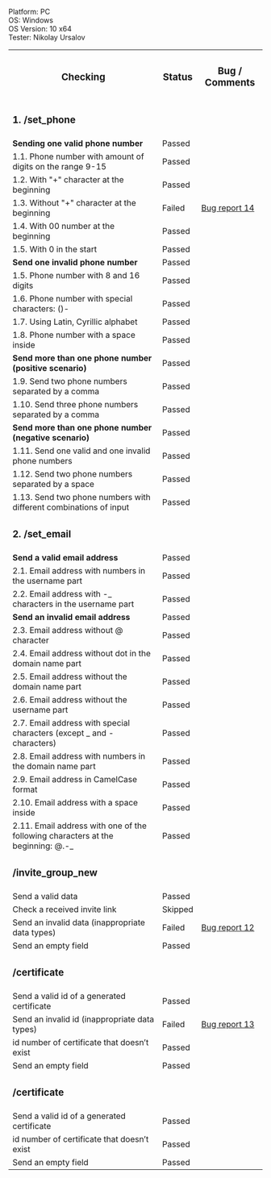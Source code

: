 



  Platform: PC<br>
  OS: Windows<br> 
  OS Version: 10 x64<br>
  Tester: Nikolay Ursalov<br>



<table>

<tr>
  <th colspan="2"><h3>Checking</h3></th>
  <th><h3>Status</h3></th>
  <th><h3>Bug / Comments</h3></th>
</tr>

<tr>
  <td colspan="2"><h3>1. /set_phone</h3></td>
  <td></td>
  <td></td>
</tr>
<tr>
  <td colspan="2"><b>Sending one valid phone number</b></td>
  <td>Passed</td>
  <td></td>
</tr>
<tr>
  <td colspan="2">1.1. Phone number with amount of digits on the range 9-15</td>
  <td>Passed</td>
  <td></td>
</tr>
<tr>
  <td colspan="2">1.2. With "+" character at the beginning</td>
  <td>Passed</td>
  <td></td>
</tr>
<tr>
  <td colspan="2">1.3. Without "+" character at the beginning</td>
  <td>Failed</td>
  <td><a href="https://docs.google.com/spreadsheets/d/1-PsMUQ-eoBH3yQ_-2lPkC6U99ULIt5nGg-VgJOunlzc/edit#gid=0">Bug report 14</a></td>
</tr>
<tr>
  <td colspan="2">1.4. With 00 number at the beginning</td>
  <td>Passed</td>
  <td></td>
</tr>
<tr>
  <td colspan="2">1.5. With 0 in the start</td>
  <td>Passed</td>
  <td></td>
</tr>
<tr>
  <td colspan="2"><b>Send one invalid phone number</b></td>
  <td>Passed</td>
  <td></td>
</tr>
<tr>
  <td colspan="2">1.5. Phone number with 8 and 16 digits</td>
  <td>Passed</td>
  <td></td>
</tr>
<tr>
  <td colspan="2">1.6. Phone number with special characters: ()-</td>
  <td>Passed</td>
  <td></td>
</tr>
<tr>
  <td colspan="2">1.7. Using Latin, Cyrillic alphabet</td>
  <td>Passed</td>
  <td></td>
</tr>
<tr>
  <td colspan="2">1.8. Phone number with a space inside</td>
  <td>Passed</td>
  <td></td>
</tr>

<tr>
  <td colspan="2"><b>Send more than one phone number (positive scenario)</b></td>
  <td>Passed</td>
  <td></td>
</tr>
<tr>
  <td colspan="2">1.9. Send two phone numbers separated by a comma</td>
  <td>Passed</td>
  <td></td>
</tr>
<tr>
  <td colspan="2">1.10. Send three phone numbers separated by a comma</td>
  <td>Passed</td>
  <td></td>
</tr>
<tr>
  <td colspan="2"><b>Send more than one phone number (negative scenario)</b></td>
  <td>Passed</td>
  <td></td>
</tr>
<tr>
  <td colspan="2">1.11. Send one valid and one invalid phone numbers</td>
  <td>Passed</td>
  <td></td>
</tr>
<tr>
  <td colspan="2">1.12. Send two phone numbers separated by a space</td>
  <td>Passed</td>
  <td></td>
</tr>
<tr>
  <td colspan="2">1.13. Send two phone numbers with different combinations of input</td>
  <td>Passed</td>
  <td></td>
</tr>






<tr>
  <td colspan="2"><h3>2. /set_email</td>
  <td></td>
  <td></td>
</tr>
<tr>
  <td colspan="2"><b>Send a valid email address</b></td>
  <td>Passed</td>
  <td></td>
</tr>
<tr>
  <td colspan="2">2.1. Email address with numbers in the username part</td>
  <td>Passed</td>
  <td></td>
</tr>
<tr>
  <td colspan="2">2.2. Email address with -_ characters in the username part</td>
  <td>Passed</td>
  <td></td>
</tr>
<tr>
  <td colspan="2"><b>Send an invalid email address</b></td>
  <td>Passed</td>
  <td></td>
</tr>
<tr>
  <td colspan="2">2.3. Email address without @ character</td>
  <td>Passed</td>
  <td></td>
</tr>
<tr>
  <td colspan="2">2.4. Email address without dot in the domain name part</td>
  <td>Passed</td>
  <td></td>
</tr>
<tr>
  <td colspan="2">2.5. Email address without the domain name part</td>
  <td>Passed</td>
  <td></td>
</tr>
<tr>
  <td colspan="2">2.6. Email address without the username part</td>
  <td>Passed</td>
  <td></td>
</tr>
<tr>
  <td colspan="2">2.7. Email address with special characters (except _ and - characters)</td>
  <td>Passed</td>
  <td></td>
</tr>
<tr>
  <td colspan="2">2.8. Email address with numbers in the domain name part</td>
  <td>Passed</td>
  <td></td>
</tr>
<tr>
  <td colspan="2">2.9. Email address in CamelCase format</td>
  <td>Passed</td>
  <td></td>
</tr>
<tr>
  <td colspan="2">2.10. Email address with a space inside</td>
  <td>Passed</td>
  <td></td>
</tr>
<tr>
  <td colspan="2">2.11. Email address with one of the following characters at the beginning: @.-_</td>
  <td>Passed</td>
  <td></td>
</tr>


<tr>
  <td colspan="2"><h3> /invite_group_new </td>
  <td></td>
  <td></td>
</tr>
<tr>
  <td colspan="2">Send a valid data</td>
  <td>Passed</td>
  <td></td>
</tr>
<tr>
  <td colspan="2">Check a received invite link</td>
  <td>Skipped</td>
  <td></td>
</tr>
<tr>
  <td colspan="2">Send an invalid data (inappropriate data types)</td>
  <td>Failed</td>
  <td><a href="https://docs.google.com/spreadsheets/d/1uOoqdZPZafw1FRrFuZ5T7Wd3EeA6_8nPSSRIfzM31yk/edit#gid=0">Bug report 12</a></td>
</tr>
</tr>
<tr>
  <td colspan="2">Send an empty field</td>
  <td>Passed</td>
  <td></td>
</tr>


<tr>
  <td colspan="2"><h3> /certificate </td>
  <td></td>
  <td></td>
</tr>
<tr>
  <td colspan="2">Send a valid id of a generated certificate</td>
  <td>Passed</td>
  <td></td>
</tr>
<tr>
  <td colspan="2">Send an invalid id (inappropriate data types)</td>
  <td>Failed</td>
  <td><a href="https://docs.google.com/spreadsheets/d/104eX6WT6m80TJZTidjQsuod6LTXvn7woE9lS4wCT76g/edit#gid=0">Bug report 13</a></td>
</tr>
<tr>
  <td colspan="2">id number of certificate that doesn’t exist</td>
  <td>Passed</td>
  <td></td>
</tr>
<tr>
  <td colspan="2">Send an empty field</td>
  <td>Passed</td>
  <td></td>
</tr>



<tr>
  <td colspan="2"><h3> /certificate </td>
  <td></td>
  <td></td>
</tr>
<tr>
  <td colspan="2">Send a valid id of a generated certificate</td>
  <td>Passed</td>
  <td></td>
</tr>
<tr>
  <td colspan="2">id number of certificate that doesn’t exist</td>
  <td>Passed</td>
  <td></td>
</tr>
<tr>
  <td colspan="2">Send an empty field</td>
  <td>Passed</td>
  <td></td>
</tr>

    


   


</table>

